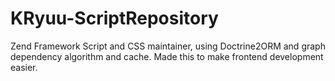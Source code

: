KRyuu-ScriptRepository
======================

Zend Framework Script and CSS maintainer, using Doctrine2ORM and graph dependency algorithm and cache. Made this to make frontend development easier.
